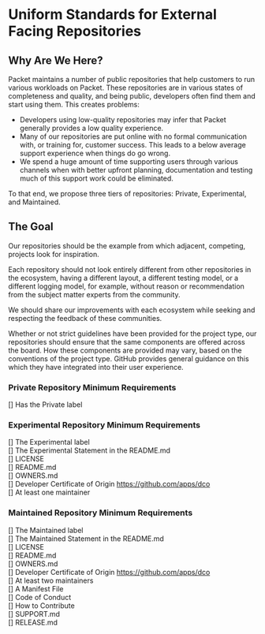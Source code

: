 # Uniform Standards for External Facing Repositories

## Why Are We Here?
Packet maintains a number of public repositories that help customers to run various workloads on Packet. These repositories are in various states of completeness and quality, and being public, developers often find them and start using them. This creates problems:

* Developers using low-quality repositories may infer that Packet generally provides a low quality experience.
* Many of our repositories are put online with no formal communication with, or training for, customer success. This leads to a below average support experience when things do go wrong.
* We spend a huge amount of time supporting users through various channels when with better upfront planning, documentation and testing much of this support work could be eliminated.

To that end, we propose three tiers of repositories: Private, Experimental, and Maintained.

## The Goal
Our repositories should be the example from which adjacent, competing, projects look for inspiration.

Each repository should not look entirely different from other repositories in the ecosystem, having a different layout, a different testing model, or a different logging model, for example, without reason or recommendation from the subject matter experts from the community.

We should share our improvements with each ecosystem while seeking and respecting the feedback of these communities.

Whether or not strict guidelines have been provided for the project type, our repositories should ensure that the same components are offered across the board. How these components are provided may vary, based on the conventions of the project type. GitHub provides general guidance on this which they have integrated into their user experience.

### Private Repository Minimum Requirements
[] Has the Private label

### Experimental Repository Minimum Requirements
[] The Experimental label<br>
[] The Experimental Statement in the README.md<br>
[] LICENSE<br>
[] README.md<br>
[] OWNERS.md<br>
[] Developer Certificate of Origin https://github.com/apps/dco<br>
[] At least one maintainer

### Maintained Repository Minimum Requirements
[] The Maintained label<br>
[] The Maintained Statement in the README.md<br>
[] LICENSE<br>
[] README.md<br>
[] OWNERS.md<br>
[] Developer Certificate of Origin https://github.com/apps/dco<br>
[] At least two maintainers<br>
[] A Manifest File<br>
[] Code of Conduct<br>
[] How to Contribute<br>
[] SUPPORT.md<br>
[] RELEASE.md
